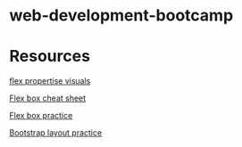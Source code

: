 # web-development-bootcamp

# Resources
[flex propertise visuals](https://appbrewery.github.io/flex-layout/)

[Flex box cheat sheet](https://css-tricks.com/snippets/css/a-guide-to-flexbox/)

[Flex box practice](https://appbrewery.github.io/flexboxfroggy/)

[Bootstrap layout practice](https://appbrewery.github.io/bootstrap-layout/)